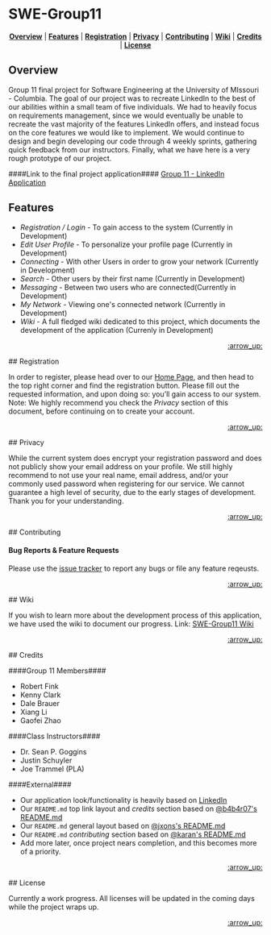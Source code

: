 # SWE-Group11

<p align="center">
<b><a href="#overview">Overview</a></b>
|
<b><a href="#features">Features</a></b>
|
<b><a href="#registration">Registration</a></b>
|
<b><a href="#privacy">Privacy</a></b>
|
<b><a href="#contributing">Contributing</a></b>
|
<b><a href="#wiki">Wiki</a></b>
|
<b><a href="#credits">Credits</a></b>
|
<b><a href="#license">License</a></b>
</p>

## Overview

Group 11 final project for Software Engineering at the University of MIssouri - Columbia. The goal of our project was to recreate LinkedIn to the best of our abilities within a small team of five individuals. We had to heavily focus on requirements management, since we would eventually be unable to recreate the vast majority of the features LinkedIn offers, and instead focus on the core features we would like to implement. We would continue to design and begin developing our code through 4 weekly sprints, gathering quick feedback from our instructors. Finally, what we have here is a very rough prototype of our project.

####Link to the final project application####
[Group 11 - LinkedIn Application](http://linkedin.td9175.com/)

## Features

+ *Registration / Login* - To gain access to the system (Currently in Development) 
+ *Edit User Profile* - To personalize your profile page (Currently in Development) 
+ *Connecting* - With other Users in order to grow your network (Currently in Development) 
+ *Search* - Other users by their first name (Currently in Development) 
+ *Messaging* - Between two users who are connected(Currently in Development) 
+ *My Network* - Viewing one's connected network (Currently in Development)
+ *Wiki* - A full fledged wiki dedicated to this project, which documents the development of the application (Currenly in Development)

<p align="right"><a href="#top">:arrow_up:</a></p>
## Registration

In order to register, please head over to our [Home Page](http://linkedin.td9175.com/), and then head to the top right corner and find the registration button. Please fill out the requested information, and upon doing so: you’ll gain access to our system. Note: We highly recommend you check the *Privacy* section of this document, before continuing on to create your account. 

<p align="right"><a href="#top">:arrow_up:</a></p>
## Privacy

While the current system does encrypt your registration password and does not publicly show your email address on your profile. We still highly recommend to not use your real name, email address, and/or your commonly used password when registering for our service. We cannot guarantee a high level of security, due to the early stages of development. Thank you for your understanding. 

<p align="right"><a href="#top">:arrow_up:</a></p>
## Contributing

#### Bug Reports & Feature Requests

Please use the [issue tracker](https://github.com/dmbyrd/SWE-Group11/issues) to report any bugs or file any feature reqeusts.

<p align="right"><a href="#top">:arrow_up:</a></p>
## Wiki

If you wish to learn more about the development process of this application, we have used the wiki to document our progress. 
Link: [SWE-Group11 Wiki](https://github.com/dmbyrd/SWE-Group11/wiki)

<p align="right"><a href="#top">:arrow_up:</a></p>
## Credits

####Group 11 Members####
+ Robert Fink
+ Kenny Clark
+ Dale Brauer
+ Xiang Li
+ Gaofei Zhao

####Class Instructors####
+ Dr. Sean P. Goggins
+ Justin Schuyler
+ Joe Trammel (PLA)

####External####
- Our application look/functionality is heavily based on [LinkedIn](https://www.linkedin.com/)
- Our `README.md` top link layout and *credits* section based on [@b4b4r07's README.md](https://github.com/b4b4r07/dotfiles)
- Our `README.md` general layout based on [@jxons's README.md](https://gist.github.com/jxson/1784669)
- Our `README.md` *contributing* section based on [@karan's README.md](https://github.com/karan/joe)
- Add more later, once project nears completion, and this becomes more of a priority. 

<p align="right"><a href="#top">:arrow_up:</a></p>
## License

Currently a work progress. All licenses will be updated in the coming days while the project wraps up. 

<p align="right"><a href="#top">:arrow_up:</a></p>
